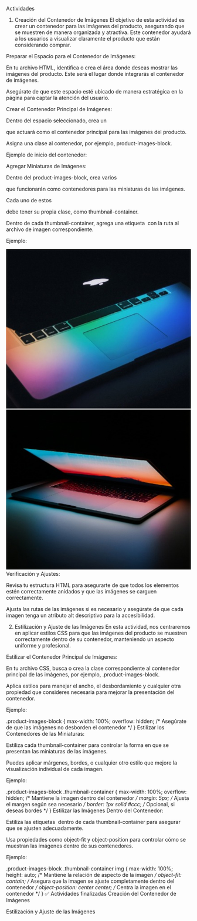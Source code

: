 Actividades
1. Creación del Contenedor de Imágenes
El objetivo de esta actividad es crear un contenedor para las imágenes del producto, asegurando que se muestren de manera organizada y atractiva. Este contenedor ayudará a los usuarios a visualizar claramente el producto que están considerando comprar.

Preparar el Espacio para el Contenedor de Imágenes:

En tu archivo HTML, identifica o crea el área donde deseas mostrar las imágenes del producto. Este será el lugar donde integrarás el contenedor de imágenes.

Asegúrate de que este espacio esté ubicado de manera estratégica en la página para captar la atención del usuario.

Crear el Contenedor Principal de Imágenes:

Dentro del espacio seleccionado, crea un <div> que actuará como el contenedor principal para las imágenes del producto.

Asigna una clase al contenedor, por ejemplo, product-images-block.

Ejemplo de inicio del contenedor:

<div class="product-images-block">
  <!-- Las miniaturas de imágenes irán aquí -->
</div>
Agregar Miniaturas de Imágenes:

Dentro del product-images-block, crea varios <div> que funcionarán como contenedores para las miniaturas de las imágenes.

Cada uno de estos <div> debe tener su propia clase, como thumbnail-container.

Dentro de cada thumbnail-container, agrega una etiqueta <img> con la ruta al archivo de imagen correspondiente.

Ejemplo:

<div class="product-images-block">
  <div class="thumbnail-container">
    <img src="../assets/mock1.jpg" alt="Descripción de la imagen 1" />
  </div>
  <div class="thumbnail-container">
    <img src="../assets/mock2.jpg" alt="Descripción de la imagen 2" />
  </div>
  <!-- Agregar más miniaturas según sea necesario -->
</div>
Verificación y Ajustes:

Revisa tu estructura HTML para asegurarte de que todos los elementos estén correctamente anidados y que las imágenes se carguen correctamente.

Ajusta las rutas de las imágenes si es necesario y asegúrate de que cada imagen tenga un atributo alt descriptivo para la accesibilidad.

2. Estilización y Ajuste de las Imágenes
En esta actividad, nos centraremos en aplicar estilos CSS para que las imágenes del producto se muestren correctamente dentro de su contenedor, manteniendo un aspecto uniforme y profesional.

Estilizar el Contenedor Principal de Imágenes:

En tu archivo CSS, busca o crea la clase correspondiente al contenedor principal de las imágenes, por ejemplo, .product-images-block.

Aplica estilos para manejar el ancho, el desbordamiento y cualquier otra propiedad que consideres necesaria para mejorar la presentación del contenedor.

Ejemplo:

.product-images-block {
  max-width: 100%;
  overflow: hidden; /* Asegúrate de que las imágenes no desborden el contenedor */
}
Estilizar los Contenedores de las Miniaturas:

Estiliza cada thumbnail-container para controlar la forma en que se presentan las miniaturas de las imágenes.

Puedes aplicar márgenes, bordes, o cualquier otro estilo que mejore la visualización individual de cada imagen.

Ejemplo:

.product-images-block .thumbnail-container {
  max-width: 100%;
  overflow: hidden; /* Mantiene la imagen dentro del contenedor */
  margin: 5px; /* Ajusta el margen según sea necesario */
  border: 1px solid #ccc; /* Opcional, si deseas bordes */
}
Estilizar las Imágenes Dentro del Contenedor:

Estiliza las etiquetas <img> dentro de cada thumbnail-container para asegurar que se ajusten adecuadamente.

Usa propiedades como object-fit y object-position para controlar cómo se muestran las imágenes dentro de sus contenedores.

Ejemplo:

.product-images-block .thumbnail-container img {
  max-width: 100%;
  height: auto; /* Mantiene la relación de aspecto de la imagen */
  object-fit: contain; /* Asegura que la imagen se ajuste completamente dentro del contenedor */
  object-position: center center; /* Centra la imagen en el contenedor */
}
✅ Actividades finalizadas
Creación del Contenedor de Imágenes

Estilización y Ajuste de las Imágenes
